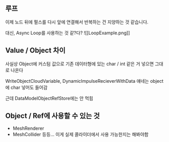 
## 루프
이제 노드 뒤에 펄스를 다시 앞에 연결해서 반복하는 건 지양하는 것 같습니다.

대신, Async Loop를 사용하는 것 같?다?
![[LoopExample.png]]

## Value / Object 차이
사실상 Object에 커스텀 값으로 기존 데이터형에 있는 char / int 같은 거 넣으면 그대로 나온다

WriteObjectCloudVariable, DynamicImpulseRecieverWithData 얘네는 object에 char 넣어도 들어감

근데 DataModelObjectRefStore에는 안 먹힘



## Object / Ref에 사용할 수 있는 것
- MeshRenderer
- MeshCollider 등등...
이게 실제 콜라이더에서 사용 가능한지는 해봐야함